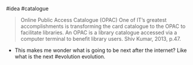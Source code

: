 
#idea #catalogue 

>Online Public Access Catalogue (OPAC) One of IT’s greatest accomplishments is transforming the card catalogue to the OPAC to facilitate libraries. An OPAC is a library catalogue accessed via a computer terminal to benefit library users.
> Shiv Kumar, 2013, p.47.

- This makes me wonder what is going to be next after the internet? Like what is the next #evolution evolution.
